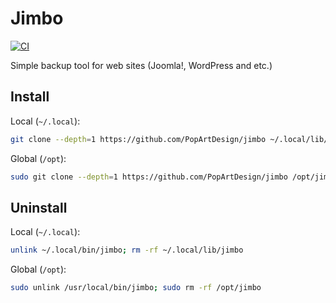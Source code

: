 # Jimbo

[![CI](https://github.com/PopArtDesign/jimbo/actions/workflows/ci.yaml/badge.svg)](https://github.com/PopArtDesign/jimbo/actions/workflows/ci.yaml)

Simple backup tool for web sites (Joomla!, WordPress and etc.)

## Install

Local (`~/.local`):

```sh
git clone --depth=1 https://github.com/PopArtDesign/jimbo ~/.local/lib/jimbo && ln -s ~/.local/lib/jimbo/bin/jimbo ~/.local/bin/jimbo
```

Global (`/opt`):

```sh
sudo git clone --depth=1 https://github.com/PopArtDesign/jimbo /opt/jimbo && sudo ln -s /opt/jimbo/bin/jimbo /usr/local/bin/jimbo
```

## Uninstall

Local (`~/.local`):

```sh
unlink ~/.local/bin/jimbo; rm -rf ~/.local/lib/jimbo
```

Global (`/opt`):

```sh
sudo unlink /usr/local/bin/jimbo; sudo rm -rf /opt/jimbo
```
